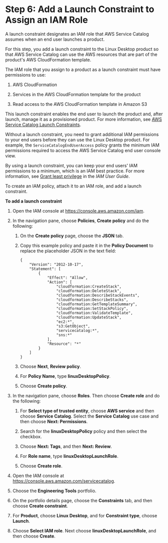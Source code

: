 # Step 6: Add a Launch Constraint to Assign an IAM Role<a name="getstarted-launchconstraint"></a>

A launch constraint designates an IAM role that AWS Service Catalog assumes when an end user launches a product\. 

For this step, you add a launch constraint to the Linux Desktop product so that AWS Service Catalog can use the AWS resources that are part of the product's AWS CloudFormation template\. 

The IAM role that you assign to a product as a launch constraint must have permissions to use:

1. AWS CloudFormation

1. Services in the AWS CloudFormation template for the product

1. Read access to the AWS CloudFormation template in Amazon S3

This launch constraint enables the end user to launch the product and, after launch, manage it as a provisioned product\. For more information, see [AWS Service Catalog Launch Constraints](https://docs.aws.amazon.com/servicecatalog/latest/adminguide/constraints-launch.html)\.

Without a launch constraint, you need to grant additional IAM permissions to your end users before they can use the Linux Desktop product\. For example, the `ServiceCatalogEndUserAccess` policy grants the minimum IAM permissions required to access the AWS Service Catalog end user console view\. 

By using a launch constraint, you can keep your end users' IAM permissions to a minimum, which is an IAM best practice\. For more information, see [Grant least privilege](https://docs.aws.amazon.com/IAM/latest/UserGuide/best-practices.html#grant-least-privilege) in the *IAM User Guide*\.

To create an IAM policy, attach it to an IAM role, and add a launch constraint\.

**To add a launch constraint**

1. Open the IAM console at [https://console\.aws\.amazon\.com/iam](https://console.aws.amazon.com/iam)\.

1. In the navigation pane, choose **Policies**, **Create policy** and do the following:

   1. On the **Create policy** page, choose the **JSON** tab\.

   1. Copy this example policy and paste it in the **Policy Document** to replace the placeholder JSON in the text field:

      ```
      {
          "Version": "2012-10-17",
          "Statement": [
              {
                  "Effect": "Allow",
                  "Action": [
                      "cloudformation:CreateStack",
                      "cloudformation:DeleteStack",
                      "cloudformation:DescribeStackEvents",
                      "cloudformation:DescribeStacks",
                      "cloudformation:GetTemplateSummary",
                      "cloudformation:SetStackPolicy",
                      "cloudformation:ValidateTemplate",
                      "cloudformation:UpdateStack",
                      "ec2:*",
                      "s3:GetObject",
                      "servicecatalog:*",
                      "sns:*"
                  ],
                  "Resource": "*"
              }
          ]
      }
      ```

   1. Choose **Next**, **Review policy**\.

   1. For **Policy Name**, type **linuxDesktopPolicy**\.

   1. Choose **Create policy**\.

1. In the navigation pane, choose **Roles**\. Then choose **Create role** and do the following:

   1. For **Select type of trusted entity**, choose **AWS service** and then choose **Service Catalog**\. Select the **Service Catalog** use case and then choose **Next: Permissions**\.

   1. Search for the **linuxDesktopPolicy** policy and then select the checkbox\.

   1. Choose **Next: Tags**, and then **Next: Review**\.

   1. For **Role name**, type **linuxDesktopLaunchRole**\.

   1. Choose **Create role**\.

1. Open the IAM console at [https://console\.aws\.amazon\.com/servicecatalog](https://console.aws.amazon.com/servicecatalog)\.

1. Choose the **Engineering Tools** portfolio\.

1. On the portfolio details page, choose the **Constraints** tab, and then choose **Create constraint**\.

1. For **Product**, choose **Linux Desktop**, and for **Constraint type**, choose **Launch**\.

1. Choose **Select IAM role**\. Next choose **linuxDesktopLaunchRole**, and then choose **Create**\. 